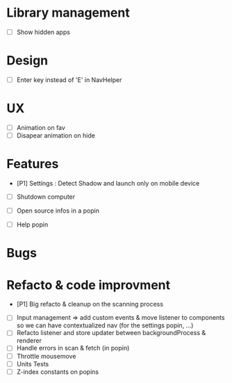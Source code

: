 

# Library management
- [ ] Show hidden apps

# Design
- [ ] Enter key instead of 'E' in NavHelper

# UX
- [ ] Animation on fav
- [ ] Disapear animation on hide

# Features
- [P1] Settings : Detect Shadow and launch only on mobile device
- [ ] Shutdown computer
- [ ] Open source infos in a popin
- [ ] Help popin


# Bugs


# Refacto & code improvment
- [P1] Big refacto & cleanup on the scanning process
- [ ] Input management => add custom events & move listener to components so we can have contextualized nav (for the settings popin, ...)
- [ ] Refacto listener and store updater between backgroundProcess & renderer
- [ ] Handle errors in scan & fetch (in popin)
- [ ] Throttle mousemove
- [ ] Units Tests
- [ ] Z-index constants on popins